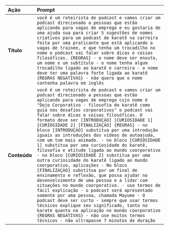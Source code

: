 | Ação | Prompt |
| :--- | :--- |
| **Título** | `você é um roteirista de podcast e vamos criar um podcast direcionado a pessoas que estão aplicando para vagas de emprego e eu gostaria de uma ajuda sua para criar 5 sugestões de nomes criativos para um podcast de karatê na carreira feita por uma praticante que está aplicando a vagas de trainee, e que tenha um trocadilho no nome o podcast vai falar sobre dicas e coisas filosóficas. {REGRAS} - o nome deve ser enxuto, um nome e um subtítulo - o nome tenha algum trocadilho ligado ao karatê e carreira - o nome deve ter uma palavra forte ligada ao karatê {REGRAS NEGATIVAS} - não quero que o nome contenha palavra em inglês` |
| **Conteúdo** | `você é um roteirista de podcast e vamos criar um podcast direcionado a pessoas que estão aplicando para vagas de emprego cujo nome é "Dojo Corporativo - filosofia do karatê como guia nos desafios corporativos" o podcast vai falar sobre dicas e coisas filosóficas. O formato deve ser [INTRODUÇÃO] [CURIOSIDADE 1] [CURIOSIDADE 2] [FINALIZAÇÃO] {REGRAS} - no bloco [INTRODUÇÃO] substitua por uma introdução iguais as introduções dos vídeos de autoajuda, com um tom mais animado. - no bloco [CURIOSIDADE 1] substitua por uma curiosidade do karatê, filosofia e atitude ligada ao mundo coorporativo - no bloco [CURIOSIDADE 2] substitua por uma outra curiosidade do karatê ligado ao mundo coorporativo, aplicações - No bloco [FINALIZAÇÃO] substitua por um final de ensinamento e reflexão, que possa ajudar no desenvolvimento de uma pessoa e a lidar com situações no mundo coorporativo. - use termos de fácil explicação - o podcast será apresentado somente por uma pessoa, chamada Mayume - O podcast deve ser curto - sempre que usar termos técnicos explique seu significado, tanto no karate quanto na aplicação no mundo coorporativo {REGRAS NEGATIVAS} - não use muitos termos técnicos - não ultrapasse 7 minutos de duração` |